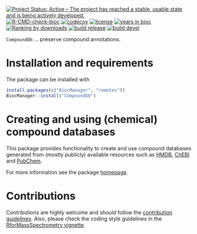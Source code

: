 [![Project Status: Active – The project has reached a stable, usable state and is being actively developed.](https://www.repostatus.org/badges/latest/active.svg)](https://www.repostatus.org/#active)
[![R-CMD-check-bioc](https://github.com/RforMassSpectrometry/CompoundDb/workflows/R-CMD-check-bioc/badge.svg)](https://github.com/RforMassSpectrometry/CompoundDb/actions?query=workflow%3AR-CMD-check-bioc)
[![codecov](https://codecov.io/gh/rformassspectrometry/CompoundDb/branch/main/graph/badge.svg?token=7g2DAgHR71)](https://codecov.io/gh/rformassspectrometry/CompoundDb)
[![license](https://img.shields.io/badge/license-Artistic--2.0-brightgreen.svg)](https://opensource.org/licenses/Artistic-2.0)
[![years in bioc](http://bioconductor.org/shields/years-in-bioc/CompoundDb.svg)](https://bioconductor.org/packages/release/bioc/html/CompoundDb.html)
[![Ranking by downloads](http://bioconductor.org/shields/downloads/release/CompoundDb.svg)](https://bioconductor.org/packages/stats/bioc/CompoundDb/)
[![build release](http://bioconductor.org/shields/build/release/bioc/CompoundDb.svg)](https://bioconductor.org/checkResults/release/bioc-LATEST/CompoundDb/)
[![build devel](http://bioconductor.org/shields/build/devel/bioc/CompoundDb.svg)](https://bioconductor.org/checkResults/devel/bioc-LATEST/CompoundDb/)

`CompoundDb` ... preserve compound annotations.

# Installation and requirements

The package can be installed with

```r
install.packages(c("BiocManager", "remotes"))
BiocManager::install("CompoundDb")
```

# Creating and using (chemical) compound databases

This package provides functionality to create and use compound databases
generated from (mostly publicly) available resources such as
[HMDB](http://www.hmdb.ca), [ChEBI](https://www.ebi.ac.uk/chebi/) and
[PubChem](https://pubchem.ncbi.nlm.nih.gov).


For more information see the package
[homepage](https://rformassspectrometry.github.io/CompoundDb).


# Contributions

Contributions are highly welcome and should follow the [contribution
guidelines](https://rformassspectrometry.github.io/RforMassSpectrometry/articles/RforMassSpectrometry.html#contributions).
Also, please check the coding style guidelines in the [RforMassSpectrometry
vignette](https://rformassspectrometry.github.io/RforMassSpectrometry/articles/RforMassSpectrometry.html).
